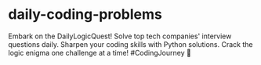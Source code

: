 # daily-coding-problems
Embark on the DailyLogicQuest! Solve top tech companies' interview questions daily. Sharpen your coding skills with Python solutions. Crack the logic enigma one challenge at a time! #CodingJourney 🚀
